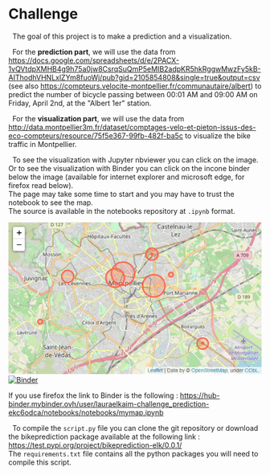 # Challenge

&nbsp;
The goal of this project is to make a prediction and a visualization.

&nbsp;
For the **prediction part**, we will use the data from https://docs.google.com/spreadsheets/d/e/2PACX-1vQVtdpXMHB4g9h75a0jw8CsrqSuQmP5eMIB2adpKR5hkRggwMwzFy5kB-AIThodhVHNLxlZYm8fuoWj/pub?gid=2105854808&single=true&output=csv (see also https://compteurs.velocite-montpellier.fr/communautaire/albert) to predict the number of bicycle passing between 00:01 AM and 09:00 AM on Friday, April 2nd, at the "Albert 1er" station.

&nbsp;
For the **visualization part**, we will use the data from http://data.montpellier3m.fr/dataset/comptages-velo-et-pieton-issus-des-eco-compteurs/resource/75f5e367-99fb-482f-ba5c to visualize the bike traffic in Montpellier.

&nbsp;
To see the visualization with Jupyter nbviewer you can click on the image.  
Or to see the visualization with Binder you can click on the incone binder below the image (available for internet explorer and microsoft edge, for firefox read below).  
The page may take some time to start and you may have to trust the notebook to see the map.   
The source is available in the notebooks repository at `.ipynb` format.

[![](bikeprediction/vis/mymap.png)](https://nbviewer.jupyter.org/github/LauraElKaim/Challenge_prediction/blob/main/notebooks/mymap.ipynb)  
[![Binder](https://mybinder.org/badge_logo.svg)](https://mybinder.org/v2/gh/LauraElKaim/Challenge_prediction/e67d5f234f880789fef22585a1d4706bbead7938?filepath=notebooks%2Fmymap.ipynb)

If you use firefox the link to Binder is the following : https://hub-binder.mybinder.ovh/user/lauraelkaim-challenge_prediction-ekc6odca/notebooks/notebooks/mymap.ipynb

&nbsp;
To compile the `script.py` file you can clone the git repository or download the bikeprediction package available at the following link : https://test.pypi.org/project/bikeprediction-elk/0.0.1/  
The `requirements.txt` file contains all the python packages you will need to compile this script.